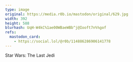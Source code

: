 ```yaml
---
type: image
original: https://media.r0b.io/mastodon/original/629.jpg
width: 392
height: 588
blurhash: UqH-W4kC%1ae00WBaeWBb^j@Iooft7n%%gof
refs:
  mastodon_card:
    - https://social.lol/@r0b/114886286906141778
---
```


Star Wars: The Last Jedi
